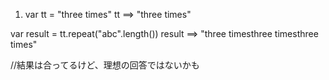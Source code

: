1.  var tt = "three times"
    tt ==> "three times"

var result = tt.repeat("abc".length())
result ==> "three timesthree timesthree times"


//結果は合ってるけど、理想の回答ではないかも